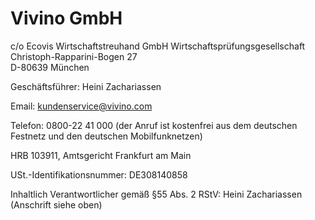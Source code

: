 # Vivino GmbH

c/o Ecovis Wirtschaftstreuhand GmbH Wirtschaftsprüfungsgesellschaft  
Christoph-Rapparini-Bogen 27  
D-80639 München  

Geschäftsführer: Heini Zachariassen

Email: 	[kundenservice@vivino.com](mailto:kundenservice@vivino.com)

Telefon: 0800-22 41 000 (der Anruf ist kostenfrei aus dem deutschen Festnetz und den deutschen Mobilfunknetzen)

HRB 103911, Amtsgericht Frankfurt am Main

USt.-Identifikationsnummer: DE308140858

 

Inhaltlich Verantwortlicher gemäß §55 Abs. 2 RStV: Heini Zachariassen (Anschrift siehe oben)
